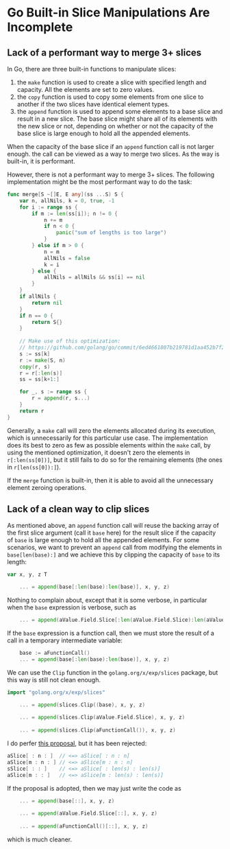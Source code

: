 
# Go Built-in Slice Manipulations Are Incomplete

## Lack of a performant way to merge 3+ slices

In Go, there are three built-in functions to manipulate slices:

1. the `make` function is used to create a slice with specified length and capacity. All the elements are set to zero values.
1. the `copy` function is used to copy some elements from one slice to another if the two slices have identical element types.
1. the `append` function is used to append some elements to a base slice and result in a new slice.
   The base slice might share all of its elements with the new slice or not,
   depending on whether or not the capacity of the base slice is large enough to hold all the appended elements.

When the capacity of the base slice if an `append` function call is not larger enough.
the call can be viewed as a way to merge two slices.
As the way is built-in, it is performant.

However, there is not a performant way to merge 3+ slices.
The following implementation might be the most performant way to do the task:

```Go
func merge[S ~[]E, E any](ss ...S) S {
	var n, allNils, k = 0, true, -1
	for i := range ss {
		if m := len(ss[i]); n != 0 {
			n += m
			if n < 0 {
				panic("sum of lengths is too large")
			}
		} else if m > 0 {
			n = m
			allNils = false
			k = i
		} else {
			allNils = allNils && ss[i] == nil
		}
	}
	if allNils {
		return nil
	}
	if n == 0 {
		return S{}
	}
	
	// Make use of this optimization:
	// https://github.com/golang/go/commit/6ed4661807b219781d1aa452b7f210e21ad1974b
	s := ss[k]
	r := make(S, n)
	copy(r, s)
	r = r[:len(s)]
	ss = ss[k+1:]

	for _, s := range ss {
		r = append(r, s...)
	}
	return r
}
```

Generally, a `make` call will zero the elements allocated during its execution, which is unnecessarily for this particular use case.
The implementation does its best to zero as few as possible elements within the `make` call,
by using the mentioned optimization, it doesn't zero the elements in `r[:len(ss[0])]`,
but it still fails to do so for the remaining elements (the ones in `r[len(ss[0]):]`).

If the `merge` function is built-in, then it is able to avoid all the unnecessary element zeroing operations.

## Lack of a clean way to clip slices

As mentioned above, an `append` function call will reuse the backing array
of the first slice argument (call it `base` here) for the result slice if the capacity of `base`
is large enough to hold all the appended elements.
For some scenarios, we want to prevent an `append` call from modifying the elements in `base[len(base):]`
and we achieve this by clipping the capacity of `base` to its length:

```Go
var x, y, z T

	... = append(base[:len(base):len(base)], x, y, z)
```

Nothing to complain about, except that it is some verbose,
in particular when the `base` expression is verbose, such as

```Go
	... = append(aValue.Field.Slice[:len(aValue.Field.Slice):len(aValue.Field.Slice)], x, y, z)
```

If the `base` expression is a function call, then we must store the result of a call in a temporary intermediate variable:

```Go
	base := aFunctionCall()
	... = append(base[:len(base):len(base)], x, y, z)
```

We can use the `Clip` function in the `golang.org/x/exp/slices` package, but this way is still not clean enough.

```Go
import "golang.org/x/exp/slices"

	... = append(slices.Clip((base), x, y, z)
	
	... = append(slices.Clip(aValue.Field.Slice), x, y, z)
	
	... = append(slices.Clip(aFunctionCall()), x, y, z)
```

I do perfer [this proposal], but it has been rejected:

```Go
aSlice[ : n : ]  // <=> aSlice[ : n : n]
aSlice[m : n : ] // <=> aSlice[m : n : n]
sSlice[ : : ]    // <=> aSlice[ : len(s) : len(s)]
aSlice[m : : ]   // <=> aSlice[m : len(s) : len(s)]
```

If the proposal is adopted, then we may just write the code as

```Go
	... = append(base[::], x, y, z)
	
	... = append(aValue.Field.Slice[::], x, y, z)
	
	... = append(aFunctionCall()[::], x, y, z)
```

which is much cleaner.

[this proposal]: https://github.com/golang/go/issues/25638



